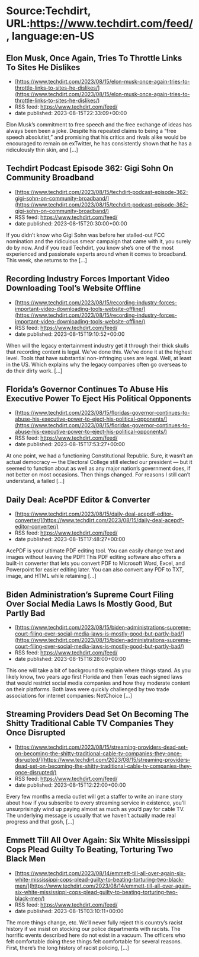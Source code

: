 # Source:Techdirt, URL:https://www.techdirt.com/feed/, language:en-US

## Elon Musk, Once Again, Tries To Throttle Links To Sites He Dislikes
 - [https://www.techdirt.com/2023/08/15/elon-musk-once-again-tries-to-throttle-links-to-sites-he-dislikes/](https://www.techdirt.com/2023/08/15/elon-musk-once-again-tries-to-throttle-links-to-sites-he-dislikes/)
 - RSS feed: https://www.techdirt.com/feed/
 - date published: 2023-08-15T22:33:09+00:00

Elon Musk’s commitment to free speech and the free exchange of ideas has always been been a joke. Despite his repeated claims to being a “free speech absolutist,” and promising that his critics and rivals alike would be encouraged to remain on exTwitter, he has consistently shown that he has a ridiculously thin skin, and [&#8230;]

## Techdirt Podcast Episode 362: Gigi Sohn On Community Broadband
 - [https://www.techdirt.com/2023/08/15/techdirt-podcast-episode-362-gigi-sohn-on-community-broadband/](https://www.techdirt.com/2023/08/15/techdirt-podcast-episode-362-gigi-sohn-on-community-broadband/)
 - RSS feed: https://www.techdirt.com/feed/
 - date published: 2023-08-15T20:30:00+00:00

If you didn&#8217;t know who Gigi Sohn was before her stalled-out FCC nomination and the ridiculous smear campaign that came with it, you surely do by now. And if you read Techdirt, you know she&#8217;s one of the most experienced and passionate experts around when it comes to broadband. This week, she returns to the [&#8230;]

## Recording Industry Forces Important Video Downloading Tool’s Website Offline
 - [https://www.techdirt.com/2023/08/15/recording-industry-forces-important-video-downloading-tools-website-offline/](https://www.techdirt.com/2023/08/15/recording-industry-forces-important-video-downloading-tools-website-offline/)
 - RSS feed: https://www.techdirt.com/feed/
 - date published: 2023-08-15T19:10:52+00:00

When will the legacy entertainment industry get it through their thick skulls that recording content is legal. We’ve done this. We’ve done it at the highest level. Tools that have substantial non-infringing uses are legal. Well, at least in the US. Which explains why the legacy companies often go overseas to do their dirty work. [&#8230;]

## Florida’s Governor Continues To Abuse His Executive Power To Eject His Political Opponents
 - [https://www.techdirt.com/2023/08/15/floridas-governor-continues-to-abuse-his-executive-power-to-eject-his-political-opponents/](https://www.techdirt.com/2023/08/15/floridas-governor-continues-to-abuse-his-executive-power-to-eject-his-political-opponents/)
 - RSS feed: https://www.techdirt.com/feed/
 - date published: 2023-08-15T17:53:27+00:00

At one point, we had a functioning Constitutional Republic. Sure, it wasn&#8217;t an actual democracy &#8212; the Electoral College still elected our president &#8212; but it seemed to function about as well as any major nation&#8217;s government does, if not better on most occasions. Then things changed. For reasons I still can&#8217;t understand, a failed [&#8230;]

## Daily Deal: AcePDF Editor & Converter
 - [https://www.techdirt.com/2023/08/15/daily-deal-acepdf-editor-converter/](https://www.techdirt.com/2023/08/15/daily-deal-acepdf-editor-converter/)
 - RSS feed: https://www.techdirt.com/feed/
 - date published: 2023-08-15T17:48:27+00:00

AcePDF is your ultimate PDF editing tool. You can easily change text and images without leaving the PDF! This PDF editing software also offers a built-in converter that lets you convert PDF to Microsoft Word, Excel, and Powerpoint for easier editing later. You can also convert any PDF to TXT, image, and HTML while retaining [&#8230;]

## Biden Administration’s Supreme Court Filing Over Social Media Laws Is Mostly Good, But Partly Bad
 - [https://www.techdirt.com/2023/08/15/biden-administrations-supreme-court-filing-over-social-media-laws-is-mostly-good-but-partly-bad/](https://www.techdirt.com/2023/08/15/biden-administrations-supreme-court-filing-over-social-media-laws-is-mostly-good-but-partly-bad/)
 - RSS feed: https://www.techdirt.com/feed/
 - date published: 2023-08-15T16:28:00+00:00

This one will take a bit of background to explain where things stand. As you likely know, two years ago first Florida and then Texas each signed laws that would restrict social media companies and how they moderate content on their platforms. Both laws were quickly challenged by two trade associations for internet companies: NetChoice [&#8230;]

## Streaming Providers Dead Set On Becoming The Shitty Traditional Cable TV Companies They Once Disrupted
 - [https://www.techdirt.com/2023/08/15/streaming-providers-dead-set-on-becoming-the-shitty-traditional-cable-tv-companies-they-once-disrupted/](https://www.techdirt.com/2023/08/15/streaming-providers-dead-set-on-becoming-the-shitty-traditional-cable-tv-companies-they-once-disrupted/)
 - RSS feed: https://www.techdirt.com/feed/
 - date published: 2023-08-15T12:22:00+00:00

Every few months a media outlet will get a staffer to write an inane story about how if you subscribe to every streaming service in existence, you&#8217;ll unsurprisingly wind up paying almost as much as you&#8217;d pay for cable TV. The underlying message is usually that we haven&#8217;t actually made real progress and that gosh, [&#8230;]

## Emmett Till All Over Again: Six White Mississippi Cops Plead Guilty To Beating, Torturing Two Black Men
 - [https://www.techdirt.com/2023/08/14/emmett-till-all-over-again-six-white-mississippi-cops-plead-guilty-to-beating-torturing-two-black-men/](https://www.techdirt.com/2023/08/14/emmett-till-all-over-again-six-white-mississippi-cops-plead-guilty-to-beating-torturing-two-black-men/)
 - RSS feed: https://www.techdirt.com/feed/
 - date published: 2023-08-15T03:10:11+00:00

The more things change, etc. We&#8217;ll never fully reject this country&#8217;s racist history if we insist on stocking our police departments with racists. The horrific events described here do not exist in a vacuum. The officers who felt comfortable doing these things felt comfortable for several reasons. First, there&#8217;s the long history of racist policing, [&#8230;]

